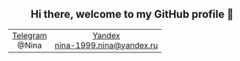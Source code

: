 <h2 align="center"> Hi there, welcome to my GitHub profile 👋</h2>
<table align=center>
  <tr>
    <td align=center><a href="https://web.telegram.org/z/">Telegram<br/></a>@Nina</td>
    <td align=center><a href="nina-1999.nina@yandex.ru">Yandex<br/>nina-1999.nina@yandex.ru</a></td>
  </tr>
</table>

